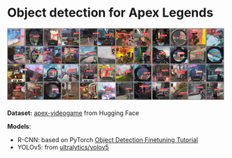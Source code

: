 # Object detection for Apex Legends

![Apex Legends Object Detection](media/apex_img.jpg)

**Dataset:** [apex-videogame](https://huggingface.co/datasets/Francesco/apex-videogame) from Hugging Face

**Models**:
  - R-CNN: based on PyTorch [Object Detection Finetuning Tutorial](https://pytorch.org/tutorials/intermediate/torchvision_tutorial.html)
  - YOLOv5: from [ultralytics/yolov5](https://github.com/ultralytics/yolov5)
